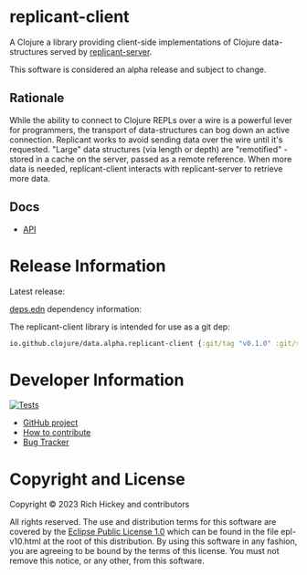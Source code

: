 # replicant-client

A Clojure a library providing client-side implementations of Clojure data-structures served by [replicant-server](https://github.com/clojure/data.alpha.replicant-server).

This software is considered an alpha release and subject to change.

## Rationale

While the ability to connect to Clojure REPLs over a wire is a powerful lever for programmers, the transport of data-structures can bog down an active connection. Replicant works to avoid sending data over the wire until it's requested. "Large" data structures (via length or depth) are "remotified" - stored in a cache on the server, passed as a remote reference. When more data is needed, replicant-client interacts with replicant-server to retrieve more data.

## Docs

* [API](https://clojure.github.io/replicant-client)

# Release Information

Latest release:

[deps.edn](https://clojure.org/reference/deps_and_cli) dependency information:

The replicant-client library is intended for use as a git dep:

```clojure
io.github.clojure/data.alpha.replicant-client {:git/tag "v0.1.0" :git/sha "0a7b34b"}
``` 

# Developer Information

[![Tests](https://github.com/clojure/data.alpha.replicant-client/actions/workflows/ci.yml/badge.svg)](https://github.com/clojure/data.alpha.replicant-client/actions/workflows/ci.yml)

* [GitHub project](https://github.com/clojure/data.alpha.replicant-client)
* [How to contribute](https://clojure.org/community/contributing)
* [Bug Tracker](https://clojure.atlassian.net/browse/DRDS)

# Copyright and License

Copyright © 2023 Rich Hickey and contributors

All rights reserved. The use and
distribution terms for this software are covered by the
[Eclipse Public License 1.0] which can be found in the file
epl-v10.html at the root of this distribution. By using this software
in any fashion, you are agreeing to be bound by the terms of this
license. You must not remove this notice, or any other, from this
software.

[Eclipse Public License 1.0]: http://opensource.org/licenses/eclipse-1.0.php
